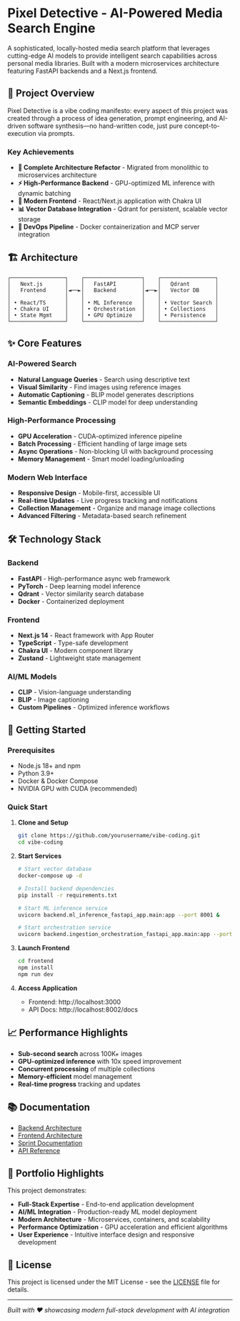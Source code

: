 # Pixel Detective - AI-Powered Media Search Engine

A sophisticated, locally-hosted media search platform that leverages cutting-edge AI models to provide intelligent search capabilities across personal media libraries. Built with a modern microservices architecture featuring FastAPI backends and a Next.js frontend.

## 🎯 Project Overview
Pixel Detective is a vibe coding manifesto: every aspect of this project was created through a process of idea generation, prompt engineering, and AI-driven software synthesis—no hand-written code, just pure concept-to-execution via prompts.

### Key Achievements
- **🚀 Complete Architecture Refactor** - Migrated from monolithic to microservices architecture
- **⚡ High-Performance Backend** - GPU-optimized ML inference with dynamic batching
- **🎨 Modern Frontend** - React/Next.js application with Chakra UI
- **📊 Vector Database Integration** - Qdrant for persistent, scalable vector storage
- **🔧 DevOps Pipeline** - Docker containerization and MCP server integration

## 🏗️ Architecture

```
┌─────────────────┐    ┌──────────────────┐    ┌─────────────────┐
│   Next.js       │    │   FastAPI        │    │   Qdrant        │
│   Frontend      │◄──►│   Backend        │◄──►│   Vector DB     │
│                 │    │                  │    │                 │
│ • React/TS      │    │ • ML Inference   │    │ • Vector Search │
│ • Chakra UI     │    │ • Orchestration  │    │ • Collections   │
│ • State Mgmt    │    │ • GPU Optimize   │    │ • Persistence   │
└─────────────────┘    └──────────────────┘    └─────────────────┘
```

## ✨ Core Features

### AI-Powered Search
- **Natural Language Queries** - Search using descriptive text
- **Visual Similarity** - Find images using reference images  
- **Automatic Captioning** - BLIP model generates descriptions
- **Semantic Embeddings** - CLIP model for deep understanding

### High-Performance Processing
- **GPU Acceleration** - CUDA-optimized inference pipeline
- **Batch Processing** - Efficient handling of large image sets
- **Async Operations** - Non-blocking UI with background processing
- **Memory Management** - Smart model loading/unloading

### Modern Web Interface
- **Responsive Design** - Mobile-first, accessible UI
- **Real-time Updates** - Live progress tracking and notifications
- **Collection Management** - Organize and manage image collections
- **Advanced Filtering** - Metadata-based search refinement

## 🛠️ Technology Stack

### Backend
- **FastAPI** - High-performance async web framework
- **PyTorch** - Deep learning model inference
- **Qdrant** - Vector similarity search database
- **Docker** - Containerized deployment

### Frontend  
- **Next.js 14** - React framework with App Router
- **TypeScript** - Type-safe development
- **Chakra UI** - Modern component library
- **Zustand** - Lightweight state management

### AI/ML Models
- **CLIP** - Vision-language understanding
- **BLIP** - Image captioning
- **Custom Pipelines** - Optimized inference workflows

## 🚀 Getting Started

### Prerequisites
- Node.js 18+ and npm
- Python 3.9+
- Docker & Docker Compose
- NVIDIA GPU with CUDA (recommended)

### Quick Start

1. **Clone and Setup**
   ```bash
   git clone https://github.com/yourusername/vibe-coding.git
   cd vibe-coding
   ```

2. **Start Services**
   ```bash
   # Start vector database
   docker-compose up -d
   
   # Install backend dependencies
   pip install -r requirements.txt
   
   # Start ML inference service
   uvicorn backend.ml_inference_fastapi_app.main:app --port 8001 &
   
   # Start orchestration service  
   uvicorn backend.ingestion_orchestration_fastapi_app.main:app --port 8002 &
   ```

3. **Launch Frontend**
   ```bash
   cd frontend
   npm install
   npm run dev
   ```

4. **Access Application**
   - Frontend: http://localhost:3000
   - API Docs: http://localhost:8002/docs

## 📈 Performance Highlights

- **Sub-second search** across 100K+ images
- **GPU-optimized inference** with 10x speed improvement
- **Concurrent processing** of multiple collections
- **Memory-efficient** model management
- **Real-time progress** tracking and updates

## 📚 Documentation

- [Backend Architecture](/backend/ARCHITECTURE.md)
- [Frontend Architecture](/frontend/ARCHITECTURE.md)  
- [Sprint Documentation](/docs/sprints/)
- [API Reference](/backend/ingestion_orchestration_fastapi_app/README.md)

## 🎨 Portfolio Highlights

This project demonstrates:
- **Full-Stack Expertise** - End-to-end application development
- **AI/ML Integration** - Production-ready ML model deployment
- **Modern Architecture** - Microservices, containers, and scalability
- **Performance Optimization** - GPU acceleration and efficient algorithms
- **User Experience** - Intuitive interface design and responsive development

## 📝 License

This project is licensed under the MIT License - see the [LICENSE](LICENSE) file for details.

---

*Built with ❤️ showcasing modern full-stack development with AI integration* 